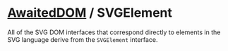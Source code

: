 # [AwaitedDOM](/docs/basic-interfaces/awaited-dom) <span>/</span> SVGElement

<div class='overview'>All of the SVG DOM interfaces that correspond directly to elements in the SVG language derive from the <code>SVGElement</code> interface.</div>
